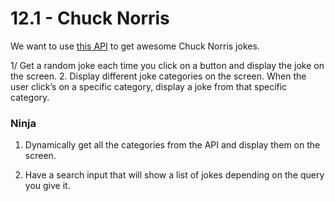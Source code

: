 # 12.1 - Chuck Norris

We want to use [this API](https://api.chucknorris.io/) to get awesome Chuck
Norris jokes.

1/ Get a random joke each time you click on a button and display the joke on the
screen. 2. Display different joke categories on the screen. When the user
click’s on a specific category, display a joke from that specific category.

### Ninja

1. Dynamically get all the categories from the API and display them on the
   screen.

2. Have a search input that will show a list of jokes depending on the query you
   give it.
